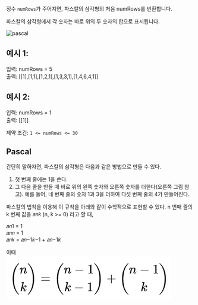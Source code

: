 정수 `numRows`가 주어지면, 파스칼의 삼각형의 처음 numRows를 반환합니다.

파스칼의 삼각형에서 각 숫자는 바로 위의 두 숫자의 합으로 표시됩니다.

![pascal](https://upload.wikimedia.org/wikipedia/commons/0/0d/PascalTriangleAnimated2.gif)
## 예시 1:
입력: numRows = 5  
출력: [[1],[1,1],[1,2,1],[1,3,3,1],[1,4,6,4,1]]

## 예시 2:
입력: numRows = 1  
출력: [[1]]

제약 조건:
`1 <= numRows <= 30`



## Pascal

간단히 말하자면, 파스칼의 삼각형은 다음과 같은 방법으로 만들 수 있다.

1. 첫 번째 줄에는 1을 쓴다.
2. 그 다음 줄을 만들 때 바로 위의 왼쪽 숫자와 오른쪽 숫자를 더한다(오른쪽 그림 참고). 예를 들어, 네 번째 줄의 숫자 1과 3을 더하여 다섯 번째 줄의 4가 만들어진다.

파스칼의 법칙을 이용해 이 규칙을 아래와 같이 수학적으로 표현할 수 있다. n 번째 줄의 k 번째 값을 𝑎𝑛𝑘 (n, k >= 0) 라고 할 때,

𝑎𝑛1 = 1  
𝑎𝑛𝑛 = 1  
𝑎𝑛𝑘 = 𝑎𝑛−1𝑘−1 + 𝑎𝑛−1𝑘  

이때  
![pascal](pascal.png)
